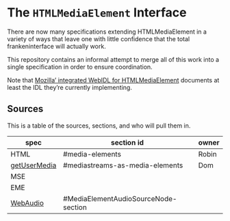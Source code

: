 # The `HTMLMediaElement` Interface

There are now many specifications extending HTMLMediaElement in a variety of ways that leave one with little confidence that the total frankeninterface will actually work.

This repository contains an informal attempt to merge all of this work into a single specification in order to ensure coordination.

Note that [Mozilla’ integrated WebIDL for HTMLMediaElement](http://dxr.mozilla.org/mozilla-central/source/dom/webidl/HTMLMediaElement.webidl) documents at least the IDL they’re currently implementing.

## Sources

This is a table of the sources, sections, and who will pull them in.

spec   | section id | owner
-------|------------|------
 HTML  |#media-elements|Robin
[getUserMedia](http://w3c.github.io/mediacapture-main/getusermedia.html)|#mediastreams-as-media-elements|Dom
MSE| |
EME| |
[WebAudio](http://webaudio.github.io/web-audio-api/)|#MediaElementAudioSourceNode-section|